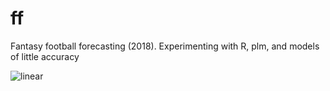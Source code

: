 # ff

Fantasy football forecasting (2018). Experimenting with R, plm, and models of little accuracy

![linear](https://user-images.githubusercontent.com/13923102/43375034-a6224422-9380-11e8-8468-96729f139268.png)
